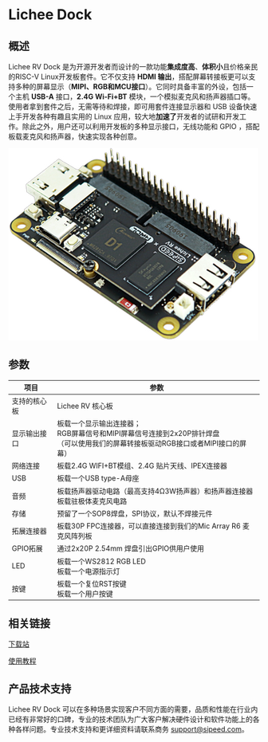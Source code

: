 # Lichee Dock

## 概述

Lichee RV Dock 是为开源开发者而设计的一款功能**集成度高**、**体积小**且价格亲民的RISC-V Linux开发板套件。它不仅支持 **HDMI 输出**，搭配屏幕转接板更可以支持多种的屏幕显示（**MIPI、RGB和MCU接口**）。它同时具备丰富的外设，包括一个主机 **USB-A** 接口，**2.4G Wi-Fi+BT** 模块，一个模拟麦克风和扬声器插口等。使用者拿到套件之后，无需等待和焊接，即可用套件连接显示器和 USB 设备快速上手开发各种有趣且实用的 Linux 应用，较大地**加速了**开发者的试研和开发工作。除此之外，用户还可以利用开发板的多种显示接口，无线功能和 GPIO ，搭配板载麦克风和扬声器，快速实现各种创意。

![外观图](./../assets/RV/RV-Dock.jpg)

## 参数

| 项目 | 参数 |
| --- | --- |
|支持的核心板 | Lichee RV 核心板 |
| 显示输出接口 | 板载一个显示输出连接器；<br>RGB屏幕信号和MIPI屏幕信号连接到2x20P排针焊盘 <br>（可以使用我们的屏幕转接板驱动RGB接口或者MIPI接口的屏幕） |
| 网络连接 | 板载2.4G WIFI+BT模组、2.4G 贴片天线、IPEX连接器 |
| USB | 板载一个USB type-A母座 |
| 音频 | 板载扬声器驱动电路（最高支持4Ω3W扬声器）和扬声器连接器<br>板载驻极体麦克风电路 |
| 存储 | 预留了一个SOP8焊盘，SPI协议，默认不焊接元件 |
| 拓展连接器 | 板载30P FPC连接器，可以直接连接到我们的Mic Array R6 麦克风阵列板 |
| GPIO拓展 | 通过2x20P 2.54mm 焊盘引出GPIO供用户使用 |
| LED | 板载一个WS2812 RGB LED<br>板载一个电源指示灯 |
| 按键 | 板载一个复位RST按键<br>板载一个用户按键 |


## 相关链接

[下载站](https://dl.sipeed.com/shareURL/LICHEE/D1/Lichee_RV-Dock)

[使用教程](./flash.md)

## 产品技术支持

Lichee RV Dock 可以在多种场景实现客户不同方面的需要，品质和性能在行业内已经有非常好的口碑，专业的技术团队为广大客户解决硬件设计和软件功能上的各种各样问题。专业技术支持和更详细资料请联系商务 support@sipeed.com。
